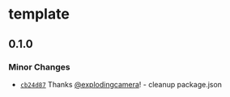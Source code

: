 # template

## 0.1.0

### Minor Changes

- [`cb24d87`](https://github.com/explodingcamera/esm/commit/cb24d87d3027b6da3477a2ab8eb7e9fe79ba5656) Thanks [@explodingcamera](https://github.com/explodingcamera)! - cleanup package.json
